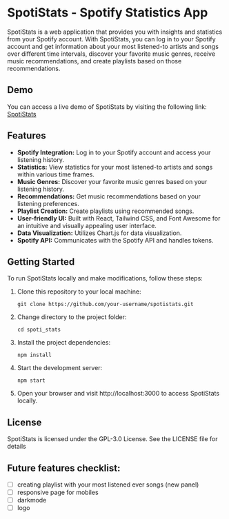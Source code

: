 # SpotiStats - Spotify Statistics App

SpotiStats is a web application that provides you with insights and statistics from your Spotify account. With SpotiStats, you can log in to your Spotify account and get information about your most listened-to artists and songs over different time intervals, discover your favorite music genres, receive music recommendations, and create playlists based on those recommendations.
## Demo

You can access a live demo of SpotiStats by visiting the following link: [SpotiStats](https://spotistats-ai97.onrender.com/)

## Features

- **Spotify Integration:** Log in to your Spotify account and access your listening history.
- **Statistics:** View statistics for your most listened-to artists and songs within various time frames.
- **Music Genres:** Discover your favorite music genres based on your listening history.
- **Recommendations:** Get music recommendations based on your listening preferences.
- **Playlist Creation:** Create playlists using recommended songs.
- **User-friendly UI:** Built with React, Tailwind CSS, and Font Awesome for an intuitive and visually appealing user interface.
- **Data Visualization:** Utilizes Chart.js for data visualization.
- **Spotify API:** Communicates with the Spotify API and handles tokens.


## Getting Started

To run SpotiStats locally and make modifications, follow these steps:

1. Clone this repository to your local machine:
    ```shell
   git clone https://github.com/your-username/spotistats.git
   ```
2. Change directory to the project folder:
    ```shell
   cd spoti_stats
   ```
3. Install the project dependencies:
    ```shell
   npm install
   ```
4. Start the development server:
    ```shell
   npm start
   ```
5. Open your browser and visit http://localhost:3000 to access SpotiStats locally.

## License
SpotiStats is licensed under the GPL-3.0 License. See the LICENSE file for details



## Future features checklist:
- [ ]  creating playlist with your most listened ever songs (new panel)
- [ ]  responsive page for mobiles
- [ ]  darkmode
- [ ]  logo
